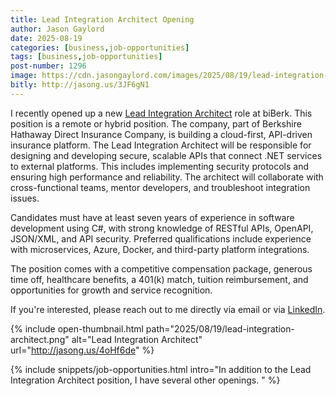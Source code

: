 ```yaml
---
title: Lead Integration Architect Opening
author: Jason Gaylord
date: 2025-08-19
categories: [business,job-opportunities]
tags: [business,job-opportunities]
post-number: 1296
image: https://cdn.jasongaylord.com/images/2025/08/19/lead-integration-architect.png
bitly: http://jasong.us/3JF6gN1
---
```


I recently opened up a new [Lead Integration Architect](http://jasong.us/4oHf6de) role at biBerk. This position is a remote or hybrid position. The company, part of Berkshire Hathaway Direct Insurance Company, is building a cloud-first, API-driven insurance platform. The Lead Integration Architect will be responsible for designing and developing secure, scalable APIs that connect .NET services to external platforms. This includes implementing security protocols and ensuring high performance and reliability. The architect will collaborate with cross-functional teams, mentor developers, and troubleshoot integration issues.

Candidates must have at least seven years of experience in software development using C#, with strong knowledge of RESTful APIs, OpenAPI, JSON/XML, and API security. Preferred qualifications include experience with microservices, Azure, Docker, and third-party platform integrations.

The position comes with a competitive compensation package, generous time off, healthcare benefits, a 401(k) match, tuition reimbursement, and opportunities for growth and service recognition.

If you're interested, please reach out to me directly via email or via [LinkedIn](http://jasong.us/4mgaBoo).

{% include open-thumbnail.html path="2025/08/19/lead-integration-architect.png" alt="Lead Integration Architect" url="http://jasong.us/4oHf6de" %}

{% include snippets/job-opportunities.html intro="In addition to the Lead Integration Architect position, I have several other openings. " %}